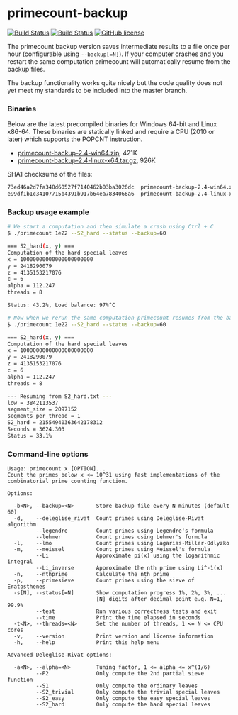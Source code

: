 primecount-backup
=================
[![Build Status](https://travis-ci.org/kimwalisch/primecount.svg)](https://travis-ci.org/kimwalisch/primecount)
[![Build Status](https://ci.appveyor.com/api/projects/status/github/kimwalisch/primecount?branch=master&svg=true)](https://ci.appveyor.com/project/kimwalisch/primecount)
[![GitHub license](https://img.shields.io/badge/license-BSD%202-blue.svg)](https://github.com/kimwalisch/primecount/blob/master/COPYING)

The primecount backup version saves intermediate results to a file once
per hour (configurable using ```--backup[=N]```). If your computer crashes
and you restart the same computation primecount will automatically resume
from the backup files.

The backup functionality works quite nicely but the code quality does not
yet meet my standards to be included into the master branch.

### Binaries
Below are the latest precompiled binaries for Windows 64-bit and Linux x86-64.
These binaries are statically linked and require a CPU (2010 or later) which
supports the POPCNT instruction.

* <a href="http://dl.bintray.com/kimwalisch/primecount/primecount-backup-2.4-win64.zip">primecount-backup-2.4-win64.zip</a>, 421K
* <a href="http://dl.bintray.com/kimwalisch/primecount/primecount-backup-2.4-linux-x64.tar.gz">primecount-backup-2.4-linux-x64.tar.gz</a>, 926K

SHA1 checksums of the files:
```sh
73ed46a2d7fa348d60527f7140462b03ba3026dc  primecount-backup-2.4-win64.zip
e99df1b1c34107715b4391b917b64ea7834066a6  primecount-backup-2.4-linux-x64.tar.gz
```

### Backup usage example
```sh
# We start a computation and then simulate a crash using Ctrl + C
$ ./primecount 1e22 --S2_hard --status --backup=60

=== S2_hard(x, y) ===
Computation of the hard special leaves
x = 10000000000000000000000
y = 2418290079
z = 4135153217076
c = 6
alpha = 112.247
threads = 8

Status: 43.2%, Load balance: 97%^C
```

```sh
# Now when we rerun the same computation primecount resumes from the backup file
$ ./primecount 1e22 --S2_hard --status --backup=60

=== S2_hard(x, y) ===
Computation of the hard special leaves
x = 10000000000000000000000
y = 2418290079
z = 4135153217076
c = 6
alpha = 112.247
threads = 8

--- Resuming from S2_hard.txt ---
low = 3842113537
segment_size = 2097152
segments_per_thread = 1
S2_hard = 21554940363642178312
Seconds = 3624.303
Status = 33.1%
```

### Command-line options
```
Usage: primecount x [OPTION]...
Count the primes below x <= 10^31 using fast implementations of the
combinatorial prime counting function.

Options:

  -b<N>, --backup=<N>       Store backup file every N minutes (default 60)
  -d,    --deleglise_rivat  Count primes using Deleglise-Rivat algorithm
         --legendre         Count primes using Legendre's formula
         --lehmer           Count primes using Lehmer's formula
  -l,    --lmo              Count primes using Lagarias-Miller-Odlyzko
  -m,    --meissel          Count primes using Meissel's formula
         --Li               Approximate pi(x) using the logarithmic integral
         --Li_inverse       Approximate the nth prime using Li^-1(x)
  -n,    --nthprime         Calculate the nth prime
  -p,    --primesieve       Count primes using the sieve of Eratosthenes
  -s[N], --status[=N]       Show computation progress 1%, 2%, 3%, ...
                            [N] digits after decimal point e.g. N=1, 99.9%
         --test             Run various correctness tests and exit
         --time             Print the time elapsed in seconds
  -t<N>, --threads=<N>      Set the number of threads, 1 <= N <= CPU cores
  -v,    --version          Print version and license information
  -h,    --help             Print this help menu

Advanced Deleglise-Rivat options:

  -a<N>, --alpha=<N>        Tuning factor, 1 <= alpha <= x^(1/6)
         --P2               Only compute the 2nd partial sieve function
         --S1               Only compute the ordinary leaves
         --S2_trivial       Only compute the trivial special leaves
         --S2_easy          Only compute the easy special leaves
         --S2_hard          Only compute the hard special leaves
```
